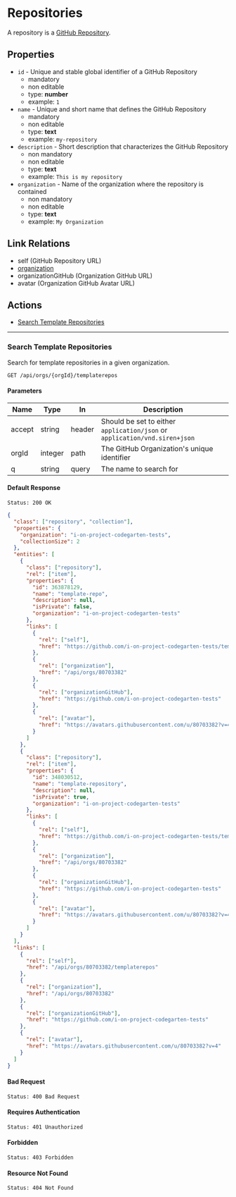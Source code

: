 # Repositories

A repository is a [GitHub Repository](https://docs.github.com/en/github/creating-cloning-and-archiving-repositories/creating-a-repository-on-github/about-repositories).

## Properties
* `id` - Unique and stable global identifier of a GitHub Repository
    * mandatory
    * non editable
    * type: **number**
    * example: `1`
* `name` - Unique and short name that defines the GitHub Repository
    * mandatory
    * non editable
    * type: **text**
    * example: `my-repository`
* `description` - Short description that characterizes the GitHub Repository
    * non mandatory
    * non editable
    * type: **text**
    * example: `This is my repository`
* `organization` - Name of the organization where the repository is contained
    * non mandatory
    * non editable
    * type: **text**
    * example: `My Organization`

## Link Relations
* self (GitHub Repository URL)
* [organization](organizations.md/#get-organization)
* organizationGitHub (Organization GitHub URL)
* avatar (Organization GitHub Avatar URL)

## Actions
* [Search Template Repositories](#search-template-repositories)

------
### Search Template Repositories
Search for template repositories in a given organization.

```http
GET /api/orgs/{orgId}/templaterepos
```

#### Parameters
| Name        | Type        | In         | Description                                                                           |
| ----------- | ----------- | ---------- | ------------------------------------------------------------------------------------- |
| accept      | string      | header     | Should be set to either `application/json` or `application/vnd.siren+json`            |
| orgId       | integer     | path       | The GitHub Organization's unique identifier                                           |
| q           | string      | query      | The name to search for                                                                |

#### Default Response
```
Status: 200 OK
```
```json
{
  "class": ["repository", "collection"],
  "properties": {
    "organization": "i-on-project-codegarten-tests",
    "collectionSize": 2
  },
  "entities": [
    {
      "class": ["repository"],
      "rel": ["item"],
      "properties": {
        "id": 363878129,
        "name": "template-repo",
        "description": null,
        "isPrivate": false,
        "organization": "i-on-project-codegarten-tests"
      },
      "links": [
        {
          "rel": ["self"],
          "href": "https://github.com/i-on-project-codegarten-tests/template-repo"
        },
        {
          "rel": ["organization"],
          "href": "/api/orgs/80703382"
        },
        {
          "rel": ["organizationGitHub"],
          "href": "https://github.com/i-on-project-codegarten-tests"
        },
        {
          "rel": ["avatar"],
          "href": "https://avatars.githubusercontent.com/u/80703382?v=4"
        }
      ]
    },
    {
      "class": ["repository"],
      "rel": ["item"],
      "properties": {
        "id": 348030512,
        "name": "template-repository",
        "description": null,
        "isPrivate": true,
        "organization": "i-on-project-codegarten-tests"
      },
      "links": [
        {
          "rel": ["self"],
          "href": "https://github.com/i-on-project-codegarten-tests/template-repository"
        },
        {
          "rel": ["organization"],
          "href": "/api/orgs/80703382"
        },
        {
          "rel": ["organizationGitHub"],
          "href": "https://github.com/i-on-project-codegarten-tests"
        },
        {
          "rel": ["avatar"],
          "href": "https://avatars.githubusercontent.com/u/80703382?v=4"
        }
      ]
    }
  ],
  "links": [
    {
      "rel": ["self"],
      "href": "/api/orgs/80703382/templaterepos"
    },
    {
      "rel": ["organization"],
      "href": "/api/orgs/80703382"
    },
    {
      "rel": ["organizationGitHub"],
      "href": "https://github.com/i-on-project-codegarten-tests"
    },
    {
      "rel": ["avatar"],
      "href": "https://avatars.githubusercontent.com/u/80703382?v=4"
    }
  ]
}
```

#### Bad Request
```
Status: 400 Bad Request
```

#### Requires Authentication
```
Status: 401 Unauthorized
```

#### Forbidden
```
Status: 403 Forbidden
```

#### Resource Not Found
```
Status: 404 Not Found
```